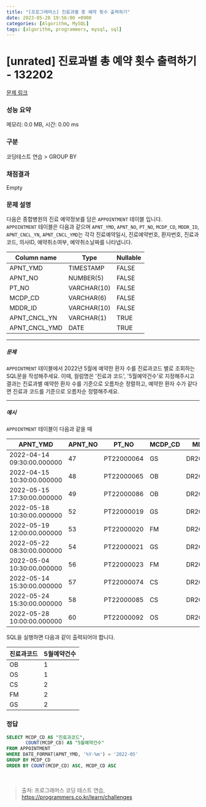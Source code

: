```yaml
---
title: "[프로그래머스] 진료과별 총 예약 횟수 출력하기"
date: 2023-05-28 19:56:00 +0900
categories: [Algorithm, MySQL]
tags: [algorithm, programmers, mysql, sql]
---
```


# [unrated] 진료과별 총 예약 횟수 출력하기 - 132202

[문제 링크](https://school.programmers.co.kr/learn/courses/30/lessons/132202)

### 성능 요약

메모리: 0.0 MB, 시간: 0.00 ms

### 구분

코딩테스트 연습 > GROUP BY

### 채점결과

Empty

### 문제 설명

<p>다음은 종합병원의 진료 예약정보를 담은 <code>APPOINTMENT</code> 테이블 입니다.<br>
<code>APPOINTMENT</code> 테이블은 다음과 같으며 <code>APNT_YMD</code>, <code>APNT_NO</code>, <code>PT_NO</code>, <code>MCDP_CD</code>, <code>MDDR_ID</code>, <code>APNT_CNCL_YN</code>, <code>APNT_CNCL_YMD</code>는 각각 진료예약일시, 진료예약번호, 환자번호, 진료과코드, 의사ID, 예약취소여부, 예약취소날짜를 나타냅니다.</p>

| Column name    | Type         | Nullable |
| -------------- | ------------ | -------- |
| APNT_YMD       | TIMESTAMP    | FALSE    |
| APNT_NO        | NUMBER(5)    | FALSE    |
| PT_NO          | VARCHAR(10)  | FALSE    |
| MCDP_CD        | VARCHAR(6)   | FALSE    |
| MDDR_ID        | VARCHAR(10)  | FALSE    |
| APNT_CNCL_YN   | VARCHAR(1)   | TRUE     |
| APNT_CNCL_YMD  | DATE         | TRUE     |

<hr>

<h5>문제</h5>

<p><code>APPOINTMENT</code> 테이블에서 2022년 5월에 예약한 환자 수를 진료과코드 별로 조회하는 SQL문을 작성해주세요. 이때, 컬럼명은 '진료과 코드', '5월예약건수'로 지정해주시고 결과는 진료과별 예약한 환자 수를 기준으로 오름차순 정렬하고, 예약한 환자 수가 같다면 진료과 코드를 기준으로 오름차순 정렬해주세요.</p>

<hr>

<h5>예시</h5>

<p><code>APPOINTMENT</code> 테이블이 다음과 같을 때</p>

| APNT_YMD                   | APNT_NO | PT_NO       | MCDP_CD | MDDR_ID    | APNT_CNCL_YN | APNT_CNCL_YMD |
| -------------------------- | ------- | ----------- | ------- | ---------- | ------------ | -------------- |
| 2022-04-14 09:30:00.000000 | 47      | PT22000064  | GS      | DR20170123 | N            | NULL           |
| 2022-04-15 10:30:00.000000 | 48      | PT22000065  | OB      | DR20100231 | N            | NULL           |
| 2022-05-15 17:30:00.000000 | 49      | PT22000086  | OB      | DR20100231 | N            | NULL           |
| 2022-05-18 10:30:00.000000 | 52      | PT22000019  | GS      | DR20100039 | N            | NULL           |
| 2022-05-19 12:00:00.000000 | 53      | PT22000020  | FM      | DR20010112 | N            | NULL           |
| 2022-05-22 08:30:00.000000 | 54      | PT22000021  | GS      | DR20100039 | N            | NULL           |
| 2022-05-04 10:30:00.000000 | 56      | PT22000023  | FM      | DR20090112 | N            | NULL           |
| 2022-05-14 15:30:00.000000 | 57      | PT22000074  | CS      | DR20200012 | N            | NULL           |
| 2022-05-24 15:30:00.000000 | 58      | PT22000085  | CS      | DR20200012 | N            | NULL           |
| 2022-05-28 10:00:00.000000 | 60      | PT22000092  | OS      | DR20100031 | N            | NULL           |

<p>SQL을 실행하면 다음과 같이 출력되어야 합니다.</p>

| 진료과코드 | 5월예약건수 |
| ---------- | ---------- |
| OB         | 1          |
| OS         | 1          |
| CS         | 2          |
| FM         | 2          |
| GS         | 2          |

### 정답

```sql
SELECT MCDP_CD AS "진료과코드",
       COUNT(MCDP_CD) AS "5월예약건수"
FROM APPOINTMENT
WHERE DATE_FORMAT(APNT_YMD, '%Y-%m') = '2022-05'
GROUP BY MCDP_CD
ORDER BY COUNT(MCDP_CD) ASC, MCDP_CD ASC
```

<br>

> 출처: 프로그래머스 코딩 테스트 연습, https://programmers.co.kr/learn/challenges
